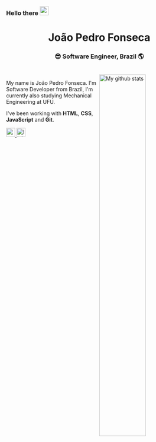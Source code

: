<h3>Hello there <img src="https://github.com/TheDudeThatCode/TheDudeThatCode/blob/master/Assets/Hi.gif" width="24" /> </h3>



<div align="center">
  <h1>João Pedro Fonseca</h1>
  <h3>😎 Software Engineer, Brazil 🌎</h3><br>
</div>

  <img align="right" width="50%" src="https://github-readme-stats.vercel.app/api?username=joaopedrofonseca&count_private=true&show_icons=true" alt="My github stats">

My name is João Pedro Fonseca. I'm Software Developer from Brazil, I'm currently also studying Mechanical Engineering at UFU.

I've been working with **HTML**, **CSS**, **JavaScript** and **Git**.



<div align="left">
  <a href = "g" target ="_blank">
    	<img src ="https://img.shields.io/badge/Gmail-D14836?style=for-the-badge&logo=gmail&logoColor=white" height ="24" alt="gmail logo"/>
  <a href="https://www.linkedin.com/in/jo%C3%A3o-pedro-fonseca-20b987255/" target="_blank">
    <img src="https://img.shields.io/static/v1?message=LinkedIn&logo=linkedin&label=&color=0077B5&logoColor=white&labelColor=&style=for-the-badge" height="24" alt="linkedin logo"  />
  </a>
</div>

###




